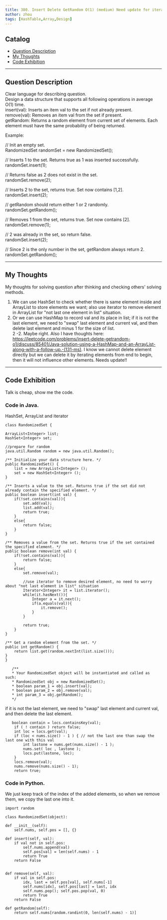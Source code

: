 ```yaml
---
title: 380. Insert Delete GetRandom O(1) (medium) Need update for iterate from end to begin!                     
author: zhou      
tags: [HashTable,Array,Design]          
---
```


       

## Catalog  
+ [Question Description](#partI)
+ [My Thoughts](#partII)
+ [Code Exhibition](#partIII)

----------------------------------

## Question Description
Clear language for describing question.    
Design a data structure that supports all following operations in average O(1) time.      
insert(val): Inserts an item val to the set if not already present.      
remove(val): Removes an item val from the set if present.       
getRandom: Returns a random element from current set of elements. Each element must have the same probability of being returned.      

Example:   

// Init an empty set.    
RandomizedSet randomSet = new RandomizedSet();     

// Inserts 1 to the set. Returns true as 1 was inserted successfully.     
randomSet.insert(1);    

// Returns false as 2 does not exist in the set.    
randomSet.remove(2);     

// Inserts 2 to the set, returns true. Set now contains [1,2].    
randomSet.insert(2);     

// getRandom should return either 1 or 2 randomly.    
randomSet.getRandom();    

// Removes 1 from the set, returns true. Set now contains [2].    
randomSet.remove(1);    

// 2 was already in the set, so return false.    
randomSet.insert(2);     

// Since 2 is the only number in the set, getRandom always return 2.     
randomSet.getRandom();     


----------------------------------

## My Thoughts
My thoughts for solving question after thinking and checking others' solving methods.        
1. We can use HashSet to check whether there is same element inside and ArrayList to store elements we want; also use iterator to remove element in ArrayList for "not last one element in list" situation.    
2. Or we can use HashMap to record val and its place in list; if it is not the last element, we need to "swap" last element and current val, and then delete last element and minus 1 for the size of list.        
2 -2. Maybe right. Also I have thoughts here: https://leetcode.com/problems/insert-delete-getrandom-o1/discuss/85401/Java-solution-using-a-HashMap-and-an-ArrayList-along-with-a-follow-up.-(131-ms). I know we cannot delete element directly but we can delete it by iterating elements from end to begin, then it will not influence other elements. Needs update!!    


----------------------------------

## Code Exhibition
Talk is cheap, show me the code.    
### Code in Java.     
HashSet, ArrayList and iterator     

    class RandomizedSet {
    
    ArrayList<Integer> list;
    HashSet<Integer> set;
    
    //prepare for random
    java.util.Random random = new java.util.Random();
    
    /** Initialize your data structure here. */
    public RandomizedSet() {
        list = new ArrayList<Integer> ();
        set = new HashSet<Integer> ();
    }
    
    /** Inserts a value to the set. Returns true if the set did not already contain the specified element. */
    public boolean insert(int val) {
        if(!set.contains(val)){
            set.add(val);
            list.add(val);
            return true;
        }
        else{
            return false;
        }
    }
    
    /** Removes a value from the set. Returns true if the set contained the specified element. */
    public boolean remove(int val) {
        if(!set.contains(val)){
            return false;
        }
        else{
            set.remove(val);
            
            //use iterator to remove desired element, no need to worry about "not last element in list" situation 
            Iterator<Integer> it = list.iterator();
            while(it.hasNext()){
                Integer a = it.next();
                if(a.equals(val)){
                    it.remove();
                }
            }
            
            return true;
        }
    }
    
    /** Get a random element from the set. */
    public int getRandom() {
        return list.get(random.nextInt(list.size()));
    }
    }

       /**
       * Your RandomizedSet object will be instantiated and called as such:
       * RandomizedSet obj = new RandomizedSet();
       * boolean param_1 = obj.insert(val);
       * boolean param_2 = obj.remove(val);
       * int param_3 = obj.getRandom();
       */

if it is not the last element, we need to "swap" last element and current val, and then delete the last element.        

       boolean contain = locs.containsKey(val);
        if ( ! contain ) return false;
        int loc = locs.get(val);
        if (loc < nums.size() - 1 ) { // not the last one than swap the last one with this val
            int lastone = nums.get(nums.size() - 1 );
            nums.set( loc , lastone );
            locs.put(lastone, loc);
        }
        locs.remove(val);
        nums.remove(nums.size() - 1);
        return true;




### Code in Python.   
We just keep track of the index of the added elements, so when we remove them, we copy the last one into it.     

    import random

    class RandomizedSet(object):

    def __init__(self):
        self.nums, self.pos = [], {}
        
    def insert(self, val):
        if val not in self.pos:
            self.nums.append(val)
            self.pos[val] = len(self.nums) - 1
            return True
        return False
        

    def remove(self, val):
        if val in self.pos:
            idx, last = self.pos[val], self.nums[-1]
            self.nums[idx], self.pos[last] = last, idx
            self.nums.pop(); self.pos.pop(val, 0)
            return True
        return False
            
    def getRandom(self):
        return self.nums[random.randint(0, len(self.nums) - 1)]



